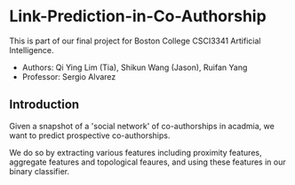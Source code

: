 # Link-Prediction-in-Co-Authorship
This is part of our final project for Boston College CSCI3341 Artificial Intelligence.
* Authors: Qi Ying Lim (Tia), Shikun Wang (Jason), Ruifan Yang
* Professor: Sergio Alvarez

## Introduction
Given a snapshot of a 'social network' of co-authorships in acadmia, we want to predict prospective co-authorships.

We do so by extracting various features including proximity features, aggregate features and topological feaures, and using these features in our binary classifier.